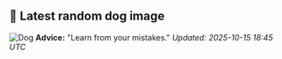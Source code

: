 ## 🐶 Latest random dog image
![Dog](https://images.dog.ceo/breeds/sheepdog-english/n02105641_5049.jpg)
**Advice:** "Learn from your mistakes."
*Updated: 2025-10-15 18:45 UTC*

